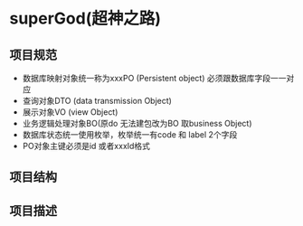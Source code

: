 # superGod(超神之路)

## 项目规范
* 数据库映射对象统一称为xxxPO (Persistent object) 必须跟数据库字段一一对应
* 查询对象DTO (data transmission Object) 
* 展示对象VO (view Object)  
* 业务逻辑处理对象BO(原do 无法建包改为BO 取business Object)
* 数据库状态统一使用枚举，枚举统一有code 和 label 2个字段
* PO对象主键必须是id 或者xxxId格式

## 项目结构


## 项目描述